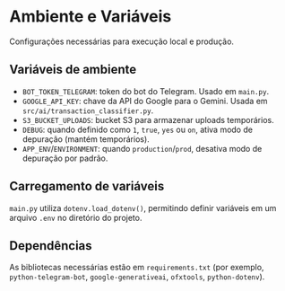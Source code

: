 # Ambiente e Variáveis

Configurações necessárias para execução local e produção.

## Variáveis de ambiente
- `BOT_TOKEN_TELEGRAM`: token do bot do Telegram. Usado em `main.py`.
- `GOOGLE_API_KEY`: chave da API do Google para o Gemini. Usada em `src/ai/transaction_classifier.py`.
- `S3_BUCKET_UPLOADS`: bucket S3 para armazenar uploads temporários.
- `DEBUG`: quando definido como `1`, `true`, `yes` ou `on`, ativa modo de depuração (mantém temporários).
- `APP_ENV`/`ENVIRONMENT`: quando `production`/`prod`, desativa modo de depuração por padrão.

## Carregamento de variáveis
`main.py` utiliza `dotenv.load_dotenv()`, permitindo definir variáveis em um arquivo `.env` no diretório do projeto.

## Dependências
As bibliotecas necessárias estão em `requirements.txt` (por exemplo, `python-telegram-bot`, `google-generativeai`, `ofxtools`, `python-dotenv`).
